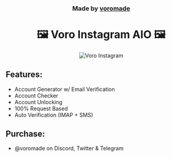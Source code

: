 <h3 align="center">
  Made by <a href="https://github.com/voromade">voromade</a>
</h3>

<h1 align="center">🖼️ Voro Instagram AIO 🖼️</h1>

<p align="center">
  <img src="https://media.discordapp.net/attachments/1133317136673165312/1173545420534857768/image.png?ex=65645857&is=6551e357&hm=29bca25d8ea9e6b58efa68d8a114614c7c52ede3bb51564793239ca15c030549&=&width=1215&height=647" alt="Voro Instagram">
</p>

## Features:

- Account Generator w/ Email Verification
- Account Checker
- Account Unlocking
- 100% Request Based
- Auto Verification (IMAP + SMS)


## Purchase:
- @voromade on Discord, Twitter & Telegram
